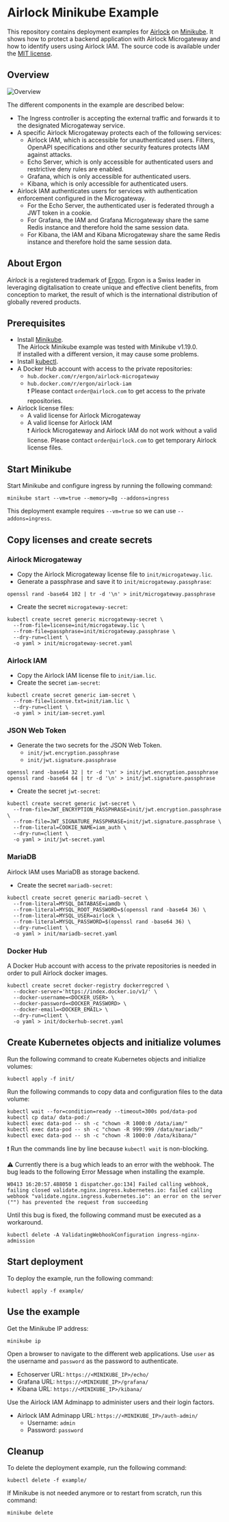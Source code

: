 # Airlock Minikube Example

This repository contains deployment examples for [Airlock] on [Minikube]. It shows how to protect a backend application with Airlock Microgateway and how to identify users using Airlock IAM. The
source code is available under the [MIT license].

## Overview

![Overview](/.github/images/overview.svg)


The different components in the example are described below:
* The Ingress controller is accepting the external traffic and forwards it to the designated Microgateway service.
* A specific Airlock Microgateway protects each of the following services:
  * Airlock IAM, which is accessible for unauthenticated users. Filters, OpenAPI specifications and other security features protects IAM against attacks.
  * Echo Server, which is only accessible for authenticated users and restrictive deny rules are enabled.
  * Grafana, which is only accessible for authenticated users.
  * Kibana, which is only accessible for authenticated users.
* Airlock IAM authenticates users for services with authentication enforcement configured in the Microgateway. 
  * For the Echo Server, the authenticated user is federated through a JWT token in a cookie.
  * For Grafana, the IAM and Grafana Microgateway share the same Redis instance and therefore hold the same session data.
  * For Kibana, the IAM and Kibana Microgateway share the same Redis instance and therefore hold the same session data.

## About Ergon

*Airlock* is a registered trademark of [Ergon]. Ergon is a Swiss leader in leveraging digitalisation to create unique and effective client benefits, from conception to market, the result of which is
the international distribution of globally revered products.

## Prerequisites

* Install [Minikube].  
  The Airlock Minikube example was tested with Minikube v1.19.0.   
  If installed with a different version, it may cause some problems.  
* Install [kubectl].
* A Docker Hub account with access to the private repositories:
    * `hub.docker.com/r/ergon/airlock-microgateway`
    * `hub.docker.com/r/ergon/airlock-iam`  
      :exclamation: Please contact `order@airlock.com` to get access to the private repositories.
* Airlock license files:
    * A valid license for Airlock Microgateway
    * A valid license for Airlock IAM  
      :exclamation: Airlock Microgateway and Airlock IAM do not work without a valid license. Please contact `order@airlock.com` to get temporary Airlock license files.

## Start Minikube

Start Minikube and configure ingress by running the following command:

```console
minikube start --vm=true --memory=8g --addons=ingress
```

This deployment example requires `--vm=true` so we can use `--addons=ingress`.

## Copy licenses and create secrets

### Airlock Microgateway

* Copy the Airlock Microgateway license file to `init/microgateway.lic`.
* Generate a passphrase and save it to `init/microgateway.passphrase`:

```console
openssl rand -base64 102 | tr -d '\n' > init/microgateway.passphrase
```

* Create the secret `microgateway-secret`:

```console
kubectl create secret generic microgateway-secret \
  --from-file=license=init/microgateway.lic \
  --from-file=passphrase=init/microgateway.passphrase \
  --dry-run=client \
  -o yaml > init/microgateway-secret.yaml
```

### Airlock IAM

* Copy the Airlock IAM license file to `init/iam.lic`.
* Create the secret `iam-secret`:

```console
kubectl create secret generic iam-secret \
  --from-file=license.txt=init/iam.lic \
  --dry-run=client \
  -o yaml > init/iam-secret.yaml
```

### JSON Web Token

* Generate the two secrets for the JSON Web Token.
    * `init/jwt.encryption.passphrase`
    * `init/jwt.signature.passphrase`

```console
openssl rand -base64 32 | tr -d '\n' > init/jwt.encryption.passphrase
openssl rand -base64 64 | tr -d '\n' > init/jwt.signature.passphrase
```

* Create the secret `jwt-secret`:

```console
kubectl create secret generic jwt-secret \
  --from-file=JWT_ENCRYPTION_PASSPHRASE=init/jwt.encryption.passphrase \
  --from-file=JWT_SIGNATURE_PASSPHRASE=init/jwt.signature.passphrase \
  --from-literal=COOKIE_NAME=iam_auth \
  --dry-run=client \
  -o yaml > init/jwt-secret.yaml
```

### MariaDB

Airlock IAM uses MariaDB as storage backend.

* Create the secret `mariadb-secret`:

```console
kubectl create secret generic mariadb-secret \
  --from-literal=MYSQL_DATABASE=iamdb \
  --from-literal=MYSQL_ROOT_PASSWORD=$(openssl rand -base64 36) \
  --from-literal=MYSQL_USER=airlock \
  --from-literal=MYSQL_PASSWORD=$(openssl rand -base64 36) \
  --dry-run=client \
  -o yaml > init/mariadb-secret.yaml
```

### Docker Hub

A Docker Hub account with access to the private repositories is needed in order to pull Airlock docker images.

```console
kubectl create secret docker-registry dockerregcred \
  --docker-server='https://index.docker.io/v1/' \
  --docker-username=<DOCKER_USER> \
  --docker-password=<DOCKER_PASSWORD> \
  --docker-email=<DOCKER_EMAIL> \
  --dry-run=client \
  -o yaml > init/dockerhub-secret.yaml
```

## Create Kubernetes objects and initialize volumes

Run the following command to create Kubernetes objects and initialize volumes:

```console
kubectl apply -f init/
```

Run the following commands to copy data and configuration files to the data volume:

```console
kubectl wait --for=condition=ready --timeout=300s pod/data-pod
kubectl cp data/ data-pod:/
kubectl exec data-pod -- sh -c "chown -R 1000:0 /data/iam/"
kubectl exec data-pod -- sh -c "chown -R 999:999 /data/mariadb/"
kubectl exec data-pod -- sh -c "chown -R 1000:0 /data/kibana/"
```
:exclamation: Run the commands line by line because `kubectl wait` is non-blocking.

:warning: Currently there is a bug which leads to an error with the webhook. The bug leads to the following Error Message when installing the example.
```
W0413 16:20:57.488050 1 dispatcher.go:134] Failed calling webhook, failing closed validate.nginx.ingress.kubernetes.io: failed calling webhook "validate.nginx.ingress.kubernetes.io": an error on the server ("") has prevented the request from succeeding
```

Until this bug is fixed, the following command must be executed as a workaround.

```
kubectl delete -A ValidatingWebhookConfiguration ingress-nginx-admission
```

## Start deployment

To deploy the example, run the following command:

```console
kubectl apply -f example/
```

## Use the example

Get the Minikube IP address:

```console
minikube ip
```

Open a browser to navigate to the different web applications. Use `user` as the username and `password` as the password to authenticate.

* Echoserver URL: `https://<MINIKUBE_IP>/echo/`
* Grafana URL: `https://<MINIKUBE_IP>/grafana/`
* Kibana URL: `https://<MINIKUBE_IP>/kibana/`

Use the Airlock IAM Adminapp to administer users and their login factors.

* Airlock IAM Adminapp URL: `https://<MINIKUBE_IP>/auth-admin/`
    * Username: `admin`
    * Password: `password`

## Cleanup

To delete the deployment example, run the following command:

```console
kubectl delete -f example/
```

If Minikube is not needed anymore or to restart from scratch, run this command:

```console
minikube delete
```

[MIT license]: https://github.com/ergon/airlock-minikube-examples/blob/main/LICENSE

[Airlock]: https://www.airlock.com/

[Ergon]: https://www.ergon.ch/

[Minikube]: https://minikube.sigs.k8s.io/

[kubectl]: https://kubernetes.io/docs/reference/kubectl/overview/
